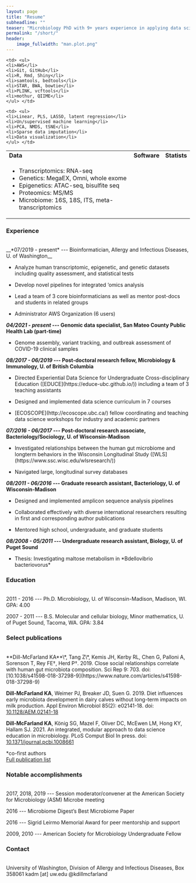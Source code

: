 ```yaml
---
layout: page
title: "Resume"
subheadline: ""
teaser: "Microbiology PhD with 9+ years experience in applying data science and statistics to biological problems. Skilled leader of teams with diverse backgrounds and varied training. Expertise in next-generation sequencing from experimental design to publication. Effective communicator with formal teaching experience. Specific skills include:"
permalink: "/short/"
header:
    image_fullwidth: "man.plot.png"
---
```


<table border="0">
 <tr>
    <td><b style="font-size:16px">Data</b></td>
    <td><b style="font-size:16px">Software</b></td>
    <td><b style="font-size:16px">Statists</b></td>
 </tr>
 <tr>
    <td> <ul>
    <li>Transcriptomics: RNA-seq</li>
    <li>Genetics: MegaEX, Omni, whole exome</li>
    <li>Epigenetics: ATAC-seq, bisulfite seq</li>
    <li>Proteomics: MS/MS</li>
    <li>Microbiome: 16S, 18S, ITS, meta-transcriptomics</li>
    </ul> </td>
    
    <td> <ul>
    <li>AWS</li>
    <li>Git, GitHub</li>
    <li>R, Rmd, Shiny</li>
    <li>samtools, bedtools</li>
    <li>STAR, BWA, bowtie</li>
    <li>PLINK, vcftools</li>
    <li>mothur, QIIME</li>
    </ul> </td>
    
    <td> <ul>
    <li>Linear, PLS, LASSO, latent regression</li>
    <li>Un/supervised machine learning</li>
    <li>PCA, NMDS, tSNE</li>
    <li>Sparse data imputation</li>
    <li>Data visualization</li>
    </ul> </td>
 </tr>
</table>

### Experience
<br>
__*07/2019 - present* --- Bioinformatician, Allergy and Infectious Diseases, U. of Washington__

<ul><li>Analyze human transcriptomic, epigenetic, and genetic datasets including quality assessment, and statistical tests</li></ul>
<ul><li>Develop novel pipelines for integrated ‘omics analysis</li></ul>
<ul><li>Lead a team of 3 core bioinformaticians as well as mentor post-docs and students in related groups</li></ul>
<ul><li>Administrator AWS Organization (6 users)</li></ul>

__*04/2021 - present*	--- Genomic data specialist, San Mateo County Public Health Lab (part-time)__

<ul><li>Genome assembly, variant tracking, and outbreak assessment of COVID-19 clinical samples</li></ul>

__*08/2017 - 06/2019*	--- Post-doctoral research fellow, Microbiology & Immunology, U. of British Columbia__

<ul><li>Directed Experiential Data Science for Undergraduate Cross-disciplinary Education ([EDUCE](https://educe-ubc.github.io/)) including a team of 3 teaching assistants</li></ul>
<ul><li>Designed and implemented data science curriculum in 7 courses</li></ul>
<ul><li> [ECOSCOPE](http://ecoscope.ubc.ca/) fellow coordinating and teaching data science workshops for industry and academic partners</li></ul>

__*07/2016 - 06/2017*	--- Post-doctoral research associate, Bacteriology/Sociology, U. of Wisconsin-Madison__
<ul><li>Investigated relationships between the human gut microbiome and longterm behaviors in the Wisconsin Longitudinal Study ([WLS](https://www.ssc.wisc.edu/wlsresearch/))</li></ul>
<ul><li>Navigated large, longitudinal survey databases </li></ul> 

__*08/2011 - 06/2016*	--- Graduate research assistant, Bacteriology, U. of Wisconsin-Madison__
<ul><li>Designed and implemented amplicon sequence analysis pipelines</li></ul>
<ul><li>Collaborated effectively with diverse international researchers resulting in first and corresponding author publications</li></ul>
<ul><li>Mentored high school, undergraduate, and graduate students </li></ul> 

__*08/2008 - 05/2011* --- Undergraduate research assistant, Biology, U. of Puget Sound__
<ul><li>Thesis: Investigating maltose metabolism in *Bdellovibrio bacteriovorus*</li></ul>  


### Education
<br>
2011 - 2016	--- Ph.D. Microbiology, U. of Wisconsin-Madison, Madison, WI. GPA: 4.00

2007 - 2011	--- B.S. Molecular and cellular biology, Minor mathematics, U. of Puget Sound, Tacoma, WA. GPA: 3.84

### Select publications
<br>
**Dill-McFarland KA**\*, Tang Z\*, Kemis JH, Kerby RL, Chen G, Palloni A, Sorenson T, Rey FE†, Herd P†. 2019. Close social relationships correlate with human gut microbiota composition. Sci Rep 9: 703. doi: [10.1038/s41598-018-37298-9](https://www.nature.com/articles/s41598-018-37298-9)

 **Dill-McFarland KA**, Weimer PJ, Breaker JD, Suen G. 2019. Diet influences early microbiota development in dairy calves without long-term impacts on milk production. Appl Environ Microbiol 85(2): e02141-18. doi: [10.1128/AEM.02141-18](https://www.ncbi.nlm.nih.gov/pmc/articles/PMC6328763/)
 
**Dill-McFarland KA**, König SG, Mazel F, Oliver DC, McEwen LM, Hong KY, Hallam SJ. 2021. An integrated, modular approach to data science education in microbiology. PLoS Comput Biol In press. doi: [10.1371/journal.pcbi.1008661](https://doi.org/10.1371/journal.pcbi.1008661)

\*co-first authors  
[Full publication list](https://kdillmcfarland.github.io/pubs/)

### Notable accomplishments
<br>
2017, 2018, 2019 --- Session moderator/convener at the American Society for Microbiology (ASM) Microbe meeting

2016 --- Microbiome Digest’s Best Microbiome Paper

2016 --- Sigrid Leirmo Memorial Award for peer mentorship and support

2009, 2010 --- American Society for Microbiology Undergraduate Fellow

### Contact
<br>
University of Washington, Division of Allergy and Infectious Diseases, Box 358061  
kadm [at] uw.edu  
@kdillmcfarland
